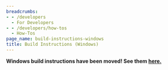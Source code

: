 ```yaml
---
breadcrumbs:
- - /developers
  - For Developers
- - /developers/how-tos
  - How-Tos
page_name: build-instructions-windows
title: Build Instructions (Windows)
---
```


**Windows build instructions have been moved! See them
[here.](https://chromium.googlesource.com/chromium/src/+/HEAD/docs/windows_build_instructions.md)**
